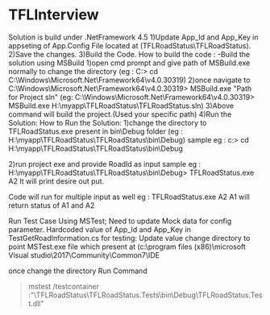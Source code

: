 # TFLInterview
Solution is build under .NetFramework 4.5
1)Update App_Id and App_Key in appseting of App.Config File located at (TFLRoadStatus\TFLRoadStatus).
2)Save the changes.
3)Build the Code.
How to build the code :
-Build the solution using MSBuild
1)open cmd prompt and give path of MSBuild.exe normally to change the directory (eg : C\:> cd C:\Windows\Microsoft.Net\Framework64\v4.0.30319)
2)once navigate to C:\Windows\Microsoft.Net\Framework64\v4.0.30319> MSBuild.exe "Path for Project sln" 
(eg:  C:\Windows\Microsoft.Net\Framework64\v4.0.30319> MSBuild.exe  H:\myapp\TFLRoadStatus\TFLRoadStatus.sln) 
3)Above command will build the project.(Used your specific path)
4)Run the Solution:
How to Run the Solution:
1)change the directory to TFLRoadStatus.exe present in bin\Debug folder (eg : H:\myapp\TFLRoadStatus\TFLRoadStatus\bin\Debug)
 sample 
eg : c:\> cd H:\myapp\TFLRoadStatus\TFLRoadStatus\bin\Debug

2)run project exe and provide RoadId as input
sample eg : H:\myapp\TFLRoadStatus\TFLRoadStatus\bin\Debug> TFLRoadStatus.exe A2
It will print desire out put.

Code will run for multiple input as well
eg : TFLRoadStatus.exe A2 A1 will return status of A1 and A2
 

Run Test Case Using MSTest;
Need to update Mock data for config parameter.
Hardcoded value of App_Id and App_Key in TestGetRoadInformation.cs  for testing:  Update value
change directory to point MSTest.exe file which present at (c:\program files (x86)\microsoft Visual studio\2017\Community\Common7\IDE

once change the directory Run Command
> mstest /testcontainer :"\TFLRoadStatus\TFLRoadStatus.Tests\bin\Debug\TFLRoadStatus.Test.dll"
